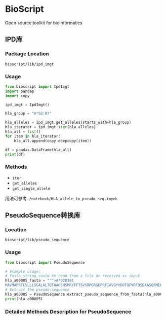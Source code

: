 # BioScript
Open source toolkit for bioinformatics

## IPD库
### Package Location 
`bioscript/lib/ipd_imgt`
### Usage
```python
from bioscript import IpdImgt
import pandas
import copy

ipd_imgt = IpdImgt()

hla_group = "A*02:07"

hla_alleles = ipd_imgt.get_alleles(starts_with=hla_group)
hla_iterator = ipd_imgt.iter(hla_alleles)
hla_all = list()
for item in hla_iterator:
    hla_all.append(copy.deepcopy(item))

df = pandas.DataFrame(hla_all)
print(df)
```
### Methods
 - `iter`
 - `get_alleles`
 - `get_single_allele`

 用法可参考`./notebook/HLA_allele_to_pseudo_seq.ipynb`

## PseudoSequence转换库
### Location
`bioscript/lib/pseudo_sequence`
### Usage
```python
from bioscript import PseudoSequence

# Example usage:
# fasta_string could be read from a file or received as input
hla_a00005_fasta = """>A*020101
MAVMAPRTLVLLLSGALALTQTWAGSHSMRYFFTSVSRPGRGEPRFIAVGYVDDTQFVRFDSDAASQRMEPRAPWIEQEGPEYWDGETRKVKAHSQTHRVDLGTLRGYYNQSEAGSHTVQRMYGCDVGSDWRFLRGYHQYAYDGKDYIALKEDLRSWTAADMAAQTTKHKWEAAHVAEQLRAYLEGTCVEWLRRYLENGKETLQRTDAPKTHMTHHAVSDHEATLRCWALSFYPAEITLTWQRDGEDQTQDTELVETRPAGDGTFQKWAAVVVPSGQEQRYTCHVQHEGLPKPLTLRWEPSSQPTIPIVGIIAGLVLFGAVITGAVVAAVMWRRKSSDRKGGSYSQAASSDSAQGSDVSLTACKV"""
# Extract the pseudo-sequence
hla_a00005 = PseudoSequence.extract_pseudo_sequence_from_fasta(hla_a00005_fasta, method="netmhcpan_4")
print(hla_a00005)
```

### Detailed Methods Description for PseudoSequence